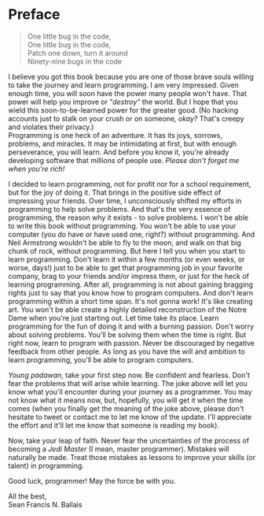 # Preface

> One little bug in the code,    
> One little bug in the code,    
> Patch one down, turn it around    
> Ninety-nine bugs in the code
 
I believe you got this book because you are one of those brave souls willing to take the journey and learn programming. I am very impressed. Given enough time, you will soon have the power many people won't have. That power will help you improve or *"destroy"* the world. But I hope that you wield this soon-to-be-learned power for the greater good. (No hacking accounts just to stalk on your crush or on someone, *okay?* That's creepy and violates their privacy.)    
Programming is one heck of an adventure. It has its joys, sorrows, problems, and miracles. It may be intimidating at first, but with enough perseverance, you will learn. And before you know it, you're already developing software that millions of people use. *Please don't forget me when you're rich!*    
    
I decided to learn programming, not for profit nor for a school requirement, but for the joy of doing it. That brings in the positive side effect of impressing your friends. Over time, I unconsciously shifted my efforts in programming to help solve problems. And that's the very essence of programming, the reason why it exists - to solve problems. I won't be able to write this book without programming. You won't be able to use your computer (you do have or have used one, right?) without programming. And Neil Armstrong wouldn't be able to fly to the moon, and walk on that big chunk of rock, without programming. But here I tell you when you start to learn programming. Don't learn it within a few months (or even weeks, or worse, days!) just to be able to get that programming job in your favorite company, brag to your friends and/or impress them, or just for the heck of learning programming. After all, programming is not about gaining bragging rights just to say that you know how to program computers. And don't learn programming within a short time span. It's not gonna work! It's like creating art. You won't be able create a highly detailed reconstruction of the Notre Dame when you're just starting out. Let time take its place. Learn programming for the fun of doing it and with a burning passion. Don't worry about solving problems. You'll be solving them when the time is right. But right now, learn to program with passion. Never be discouraged by negative feedback from other people. As long as you have the will and ambition to learn programming, you'll be able to program computers.    
    
*Young padawan*, take your first step now. Be confident and fearless. Don't fear the problems that will arise while learning. The joke above will let you know what you'll encounter during your journey as a programmer. You may not know what it means now, but, hopefully, you will get it when the time comes (when you finally get the meaning of the joke above, please don't hesitate to tweet or contact me to let me know of the update. I'll appreciate the effort and it'll let me know that someone is reading my book).    
    
Now, take your leap of faith. Never fear the uncertainties of the process of becoming a *Jedi Master* (I mean, master programmer). Mistakes will naturally be made. Treat those mistakes as lessons to improve your skills (or talent) in programming.    
    
Good luck, programmer! May the force be with you.    
    
All the best,    
Sean Francis N. Ballais